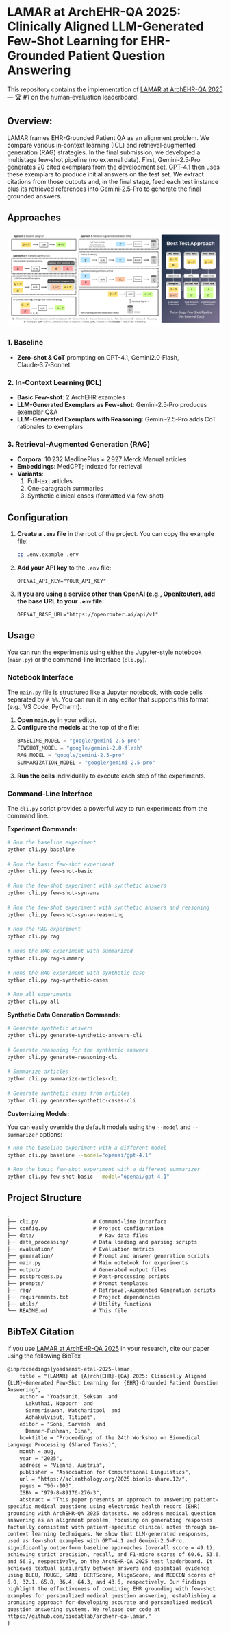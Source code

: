 # LAMAR at ArchEHR-QA 2025: Clinically Aligned LLM-Generated Few-Shot Learning for EHR-Grounded Patient Question Answering

This repository contains the implementation of [LAMAR at ArchEHR-QA 2025](https://aclanthology.org/2025.bionlp-share.12.pdf) — 🏆 #1 on the human‑evaluation leaderboard.

## **Overview:** 
LAMAR frames EHR-Grounded Patient QA as an alignment problem. We compare various in‑context learning (ICL) and retrieval‑augmented generation (RAG) strategies. In the final submission, we developed a multistage few‑shot pipeline (no external data). First, Gemini‑2.5‑Pro generates 20 cited exemplars from the development set. GPT‑4.1 then uses these exemplars to produce initial answers on the test set. We extract citations from those outputs and, in the final stage, feed each test instance plus its retrieved references into Gemini‑2.5‑Pro to generate the final grounded answers. 

## Approaches

<div align="center">
  <img src="assets/LAMAR_approaches.png" alt="LAMAR Approaches” width="600">
</div>

### 1. Baseline
- **Zero‑shot & CoT** prompting on GPT-4.1, Gemini2.0‑Flash, Claude‑3.7‑Sonnet  

### 2. In‑Context Learning (ICL)
- **Basic Few-shot**: 2 ArchEHR examples  
- **LLM-Generated Exemplars as Few-shot**: Gemini‑2.5‑Pro produces exemplar Q&A  
- **LLM-Generated Exemplars with Reasoning**: Gemini‑2.5‑Pro adds CoT rationales to exemplars

### 3. Retrieval‑Augmented Generation (RAG)
- **Corpora**: 10 232 MedlinePlus + 2 927 Merck Manual articles  
- **Embeddings**: MedCPT; indexed for retrieval  
- **Variants**:  
  1. Full‑text articles  
  2. One‑paragraph summaries  
  3. Synthetic clinical cases (formatted via few‑shot)


## Configuration

1.  **Create a `.env` file** in the root of the project. You can copy the example file:
    ```bash
    cp .env.example .env
    ```

2.  **Add your API key** to the `.env` file:
    ```
    OPENAI_API_KEY="YOUR_API_KEY"
    ```

3.  **If you are using a service other than OpenAI (e.g., OpenRouter), add the base URL to your `.env` file:**
    ```
    OPENAI_BASE_URL="https://openrouter.ai/api/v1"
    ```

## Usage

You can run the experiments using either the Jupyter-style notebook (`main.py`) or the command-line interface (`cli.py`).

### Notebook Interface

The `main.py` file is structured like a Jupyter notebook, with code cells separated by `# %%`. You can run it in any editor that supports this format (e.g., VS Code, PyCharm).

1.  **Open `main.py`** in your editor.
2.  **Configure the models** at the top of the file:
    ```python
    BASELINE_MODEL = "google/gemini-2.5-pro"
    FEWSHOT_MODEL = "google/gemini-2.0-flash"
    RAG_MODEL = "google/gemini-2.5-pro"
    SUMMARIZATION_MODEL = "google/gemini-2.5-pro"
    ```
3.  **Run the cells** individually to execute each step of the experiments.

### Command-Line Interface

The `cli.py` script provides a powerful way to run experiments from the command line.

**Experiment Commands:**

```bash
# Run the baseline experiment
python cli.py baseline

# Run the basic few-shot experiment
python cli.py few-shot-basic

# Run the few-shot experiment with synthetic answers
python cli.py few-shot-syn-ans

# Run the few-shot experiment with synthetic answers and reasoning
python cli.py few-shot-syn-w-reasoning

# Run the RAG experiment
python cli.py rag

# Runs the RAG experiment with summarized
python cli.py rag-summary

# Runs the RAG experiment with synthetic case
python cli.py rag-synthetic-cases

# Run all experiments
python cli.py all
```

**Synthetic Data Generation Commands:**

```bash
# Generate synthetic answers
python cli.py generate-synthetic-answers-cli

# Generate reasoning for the synthetic answers
python cli.py generate-reasoning-cli

# Summarize articles
python cli.py summarize-articles-cli

# Generate synthetic cases from articles
python cli.py generate-synthetic-cases-cli
```

**Customizing Models:**

You can easily override the default models using the `--model` and `--summarizer` options:

```bash
# Run the baseline experiment with a different model
python cli.py baseline --model="openai/gpt-4.1"

# Run the basic few-shot experiment with a different summarizer
python cli.py few-shot-basic --model="openai/gpt-4.1"
```

## Project Structure

```
.
├── cli.py                  # Command-line interface
├── config.py               # Project configuration
├── data/                     # Raw data files
├── data_processing/        # Data loading and parsing scripts
├── evaluation/             # Evaluation metrics
├── generation/             # Prompt and answer generation scripts
├── main.py                 # Main notebook for experiments
├── output/                 # Generated output files
├── postprocess.py          # Post-processing scripts
├── prompts/                # Prompt templates
├── rag/                    # Retrieval-Augmented Generation scripts
├── requirements.txt        # Project dependencies
├── utils/                  # Utility functions
└── README.md               # This file
```

## BibTeX Citation

If you use [LAMAR at ArchEHR-QA 2025](https://aclanthology.org/2025.bionlp-share.12.pdf) in your research, cite our paper using the following BibTex

```
@inproceedings{yoadsanit-etal-2025-lamar,
    title = "{LAMAR} at {A}rch{EHR}-{QA} 2025: Clinically Aligned {LLM}-Generated Few-Shot Learning for {EHR}-Grounded Patient Question Answering",
    author = "Yoadsanit, Seksan  and
      Lekuthai, Nopporn  and
      Sermsrisuwan, Watcharitpol  and
      Achakulvisut, Titipat",
    editor = "Soni, Sarvesh  and
      Demner-Fushman, Dina",
    booktitle = "Proceedings of the 24th Workshop on Biomedical Language Processing (Shared Tasks)",
    month = aug,
    year = "2025",
    address = "Vienna, Austria",
    publisher = "Association for Computational Linguistics",
    url = "https://aclanthology.org/2025.bionlp-share.12/",
    pages = "96--103",
    ISBN = "979-8-89176-276-3",
    abstract = "This paper presents an approach to answering patient-specific medical questions using electronic health record (EHR) grounding with ArchEHR-QA 2025 datasets. We address medical question answering as an alignment problem, focusing on generating responses factually consistent with patient-specific clinical notes through in-context learning techniques. We show that LLM-generated responses, used as few-shot examples with GPT-4.1 and Gemini-2.5-Pro, significantly outperform baseline approaches (overall score = 49.1), achieving strict precision, recall, and F1-micro scores of 60.6, 53.6, and 56.9, respectively, on the ArchEHR-QA 2025 test leaderboard. It achieves textual similarity between answers and essential evidence using BLEU, ROUGE, SARI, BERTScore, AlignScore, and MEDCON scores of 6.0, 32.1, 65.8, 36.4, 64.3, and 43.6, respectively. Our findings highlight the effectiveness of combining EHR grounding with few-shot examples for personalized medical question answering, establishing a promising approach for developing accurate and personalized medical question answering systems. We release our code at https://github.com/biodatlab/archehr-qa-lamar."
}
```
